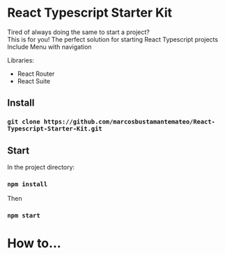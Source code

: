 # React Typescript Starter Kit

Tired of always doing the same to start a project?<br>
This is for you! The perfect solution for starting React Typescript projects<br>
Include Menu with navigation

Libraries:

  - React Router
  - React Suite

## Install

### `git clone https://github.com/marcosbustamantemateo/React-Typescript-Starter-Kit.git`

## Start

In the project directory:

### `npm install`

Then

### `npm start`

# How to...



